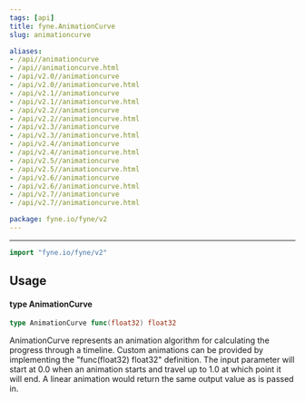 ```yaml
---
tags: [api]
title: fyne.AnimationCurve
slug: animationcurve

aliases:
- /api//animationcurve
- /api//animationcurve.html
- /api/v2.0//animationcurve
- /api/v2.0//animationcurve.html
- /api/v2.1//animationcurve
- /api/v2.1//animationcurve.html
- /api/v2.2//animationcurve
- /api/v2.2//animationcurve.html
- /api/v2.3//animationcurve
- /api/v2.3//animationcurve.html
- /api/v2.4//animationcurve
- /api/v2.4//animationcurve.html
- /api/v2.5//animationcurve
- /api/v2.5//animationcurve.html
- /api/v2.6//animationcurve
- /api/v2.6//animationcurve.html
- /api/v2.7//animationcurve
- /api/v2.7//animationcurve.html

package: fyne.io/fyne/v2
---
```



---
```go
import "fyne.io/fyne/v2"
```

## Usage

#### type AnimationCurve

```go
type AnimationCurve func(float32) float32
```

AnimationCurve represents an animation algorithm for calculating the progress through a timeline. Custom animations can be provided by implementing the "func(float32) float32" definition. The input parameter will start at 0.0 when an animation starts and travel up to 1.0 at which point it will end. A linear animation would return the same output value as is passed in.
